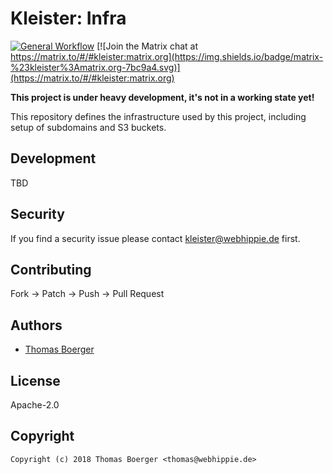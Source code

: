 # Kleister: Infra

[![General Workflow](https://github.com/kleister/kleister-infra/actions/workflows/general.yml/badge.svg)](https://github.com/kleister/kleister-infra/actions/workflows/general.yml) [![Join the Matrix chat at https://matrix.to/#/#kleister:matrix.org](https://img.shields.io/badge/matrix-%23kleister%3Amatrix.org-7bc9a4.svg)](https://matrix.to/#/#kleister:matrix.org)

**This project is under heavy development, it's not in a working state yet!**

This repository defines the infrastructure used by this project, including setup
of subdomains and S3 buckets.

## Development

TBD

## Security

If you find a security issue please contact kleister@webhippie.de first.

## Contributing

Fork -> Patch -> Push -> Pull Request

## Authors

*  [Thomas Boerger](https://github.com/tboerger)

## License

Apache-2.0

## Copyright

```console
Copyright (c) 2018 Thomas Boerger <thomas@webhippie.de>
```
